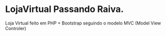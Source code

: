 # LojaVirtual Passando Raiva.
Loja Virtual feito em PHP + Bootstrap seguindo o modelo MVC (Model View Controler) 
